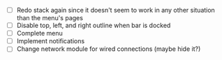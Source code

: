 - [ ] Redo stack again since it doesn't seem to work in any other situation than the menu's pages
- [ ] Disable top, left, and right outline when bar is docked
- [ ] Complete menu
- [ ] Implement notifications
- [ ] Change network module for wired connections (maybe hide it?)
